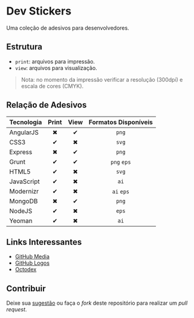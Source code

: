 # Dev Stickers

Uma coleção de adesivos para desenvolvedores.

## Estrutura

* `print`: arquivos para impressão.
* `view`: arquivos para visualização.

> Nota: no momento da impressão verificar a resolução (300dpi) e escala de cores (CMYK).

## Relação de Adesivos

| Tecnologia | Print | View | Formatos Disponíveis |
|:-----------|:-----:|:----:|:--------------------:|
| AngularJS  | ✖     | ✔    | `png`                |
| CSS3       | ✔     | ✖    | `svg`                |
| Express    | ✖     | ✔    | `png`                |
| Grunt      | ✔     | ✔    | `png` `eps`          |
| HTML5      | ✔     | ✖    | `svg`                |
| JavaScript | ✔     | ✖    | `ai`                 |
| Modernizr  | ✔     | ✖    | `ai` `eps`           |
| MongoDB    | ✖     | ✔    | `png`                |
| NodeJS     | ✔     | ✖    | `eps`                |
| Yeoman     | ✔     | ✖    | `ai`                 |


## Links Interessantes

* [GitHub Media](https://github.com/github/media)
* [GitHub Logos](https://github.com/logos)
* [Octodex](http://octodex.github.com/)


## Contribuir

Deixe sua [sugestão](https://github.com/vitorbritto/dev-stickers/issues/1) ou faça o *fork* deste repositório para realizar um *pull request*.
